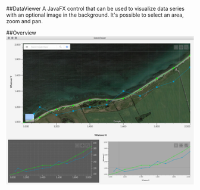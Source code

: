 ##DataViewer
A JavaFX control that can be used to visualize data series
with an optional image in the background.
It's possible to select an area, zoom and pan.

##Overview
![Overview](https://raw.githubusercontent.com/HanSolo/dataviewer/master/DataViewer.png)